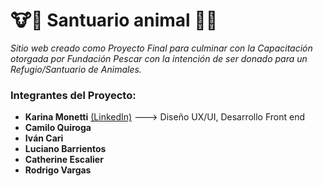 # 🐮🐔 Santuario animal 🐶🐷
_Sitio web creado como Proyecto Final para culminar con la Capacitación otorgada por Fundación Pescar con la intención de ser donado para un Refugio/Santuario de Animales._ 
### Integrantes del Proyecto:
- **Karina Monetti** [(LinkedIn)](https://www.linkedin.com/in/karinamonetti/) ---> Diseño UX/UI, Desarrollo Front end
- **Camilo Quiroga**
- **Iván Cari**
- **Luciano Barrientos**
- **Catherine Escalier**
- **Rodrigo Vargas**

